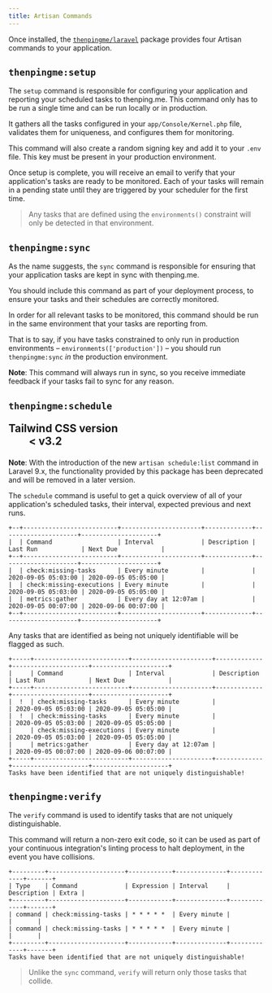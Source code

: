 ```yaml
---
title: Artisan Commands
---
```

Once installed, the [`thenpingme/laravel`](https://github.com/thenpingme/thenpingme-laravel) package provides four Artisan commands to your application.

## `thenpingme:setup`

The `setup` command is responsible for configuring your application and reporting your scheduled tasks to thenping.me. This command only has to be run a single time and can be run locally or in production.

It gathers all the tasks configured in your `app/Console/Kernel.php` file, validates them for uniqueness, and configures them for monitoring.

This command will also create a random signing key and add it to your `.env` file. This key must be present in your production environment.

Once setup is complete, you will receive an email to verify that your application's tasks are ready to be monitored. Each of your tasks will remain in a pending state until they are triggered by your scheduler for the first time.

> Any tasks that are defined using the `environments()` constraint will only be detected in that environment.

## `thenpingme:sync`

As the name suggests, the `sync` command is responsible for ensuring that your application tasks are kept in sync with thenping.me.

<div class="px-4 py-1 rounded shadow bg-indigo-50">
    <p class="text-indigo-700">You should include this command as part of your deployment process, to ensure your tasks and their schedules are correctly monitored.</p>
</div>

In order for all relevant tasks to be monitored, this command should be run in the same environment that your tasks are reporting from.

That is to say, if you have tasks constrained to only run in production environments &ndash; `environments(['production'])` &ndash; you should run `thenpingme:sync` *in* the production environment.

**Note**: This command will always run in sync, so you receive immediate feedback if your tasks fail to sync for any reason.

## `thenpingme:schedule` <dl class="ml-3 mt-1.5 align-top inline-flex items-center px-3 py-1 rounded-full text-sm font-medium leading-4 bg-indigo-100 text-indigo-900 tracking-tight"><dt class="sr-only">Tailwind CSS version</dt><dd>< v3.2</dd></dl>

<div class="p-4 shadow sm:rounded-md bg-blue-50">
    <span class="text-md text-blue-700">
        <b>Note</b>: With the introduction of the new <code>artisan schedule:list</code> command in Laravel 9.x, the functionality provided by this package has been deprecated and will be removed in a later version.
    </span>
</div>

The `schedule` command is useful to get a quick overview of all of your application's scheduled tasks, their interval, expected previous and next runs.

```
+--+--------------------------+----------------------+-------------+---------------------+---------------------+
|  | Command                  | Interval             | Description | Last Run            | Next Due            |
+--+--------------------------+----------------------+-------------+---------------------+---------------------+
|  | check:missing-tasks      | Every minute         |             | 2020-09-05 05:03:00 | 2020-09-05 05:05:00 |
|  | check:missing-executions | Every minute         |             | 2020-09-05 05:03:00 | 2020-09-05 05:05:00 |
|  | metrics:gather           | Every day at 12:07am |             | 2020-09-05 00:07:00 | 2020-09-06 00:07:00 |
+--+--------------------------+----------------------+-------------+---------------------+---------------------+
```

Any tasks that are identified as being not uniquely identifiable will be flagged as such.

```
+-----+--------------------------+----------------------+-------------+---------------------+---------------------+
|     | Command                  | Interval             | Description | Last Run            | Next Due            |
+-----+--------------------------+----------------------+-------------+---------------------+---------------------+
|  !  | check:missing-tasks      | Every minute         |             | 2020-09-05 05:03:00 | 2020-09-05 05:05:00 |
|  !  | check:missing-tasks      | Every minute         |             | 2020-09-05 05:03:00 | 2020-09-05 05:05:00 |
|     | check:missing-executions | Every minute         |             | 2020-09-05 05:03:00 | 2020-09-05 05:05:00 |
|     | metrics:gather           | Every day at 12:07am |             | 2020-09-05 00:07:00 | 2020-09-06 00:07:00 |
+-----+--------------------------+----------------------+-------------+---------------------+---------------------+
Tasks have been identified that are not uniquely distinguishable!
```

## `thenpingme:verify`

The `verify` command is used to identify tasks that are not uniquely distinguishable.

This command will return a non-zero exit code, so it can be used as part of your continuous integration's linting process to halt deployment, in the event you have collisions.

```
+---------+---------------------+------------+--------------+-------------+-------+
| Type    | Command             | Expression | Interval     | Description | Extra |
+---------+---------------------+------------+--------------+-------------+-------+
| command | check:missing-tasks | * * * * *  | Every minute |             |       |
| command | check:missing-tasks | * * * * *  | Every minute |             |       |
+---------+---------------------+------------+--------------+-------------+-------+
Tasks have been identified that are not uniquely distinguishable!
```

> Unlike the `sync` command, `verify` will return only those tasks that collide.
